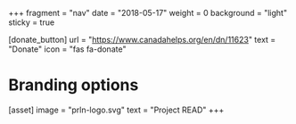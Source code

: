 +++
fragment = "nav"
date = "2018-05-17"
weight = 0
background = "light"
sticky = true

[donate_button]
  url = "https://www.canadahelps.org/en/dn/11623"
  text = "Donate" 
  icon = "fas fa-donate" 

# Branding options
[asset]
  image = "prln-logo.svg"
  text = "Project READ"
+++
